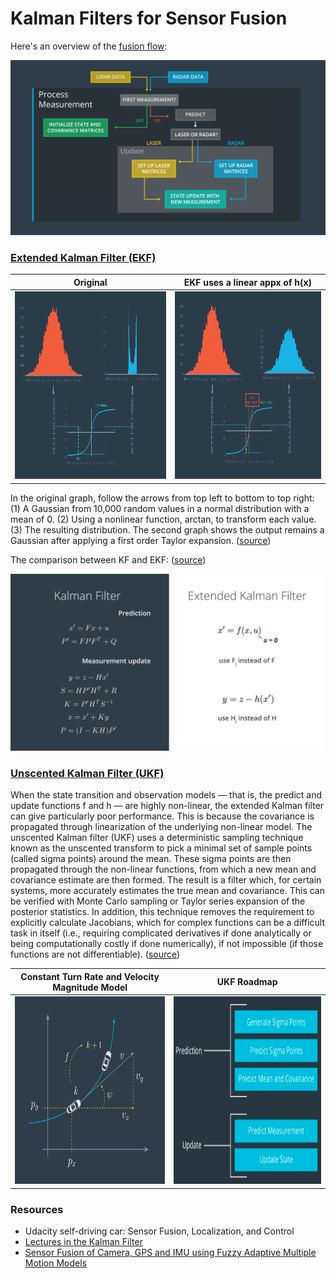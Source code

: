 # Kalman Filters for Sensor Fusion

Here's an overview of the [fusion flow](https://www.youtube.com/watch?v=_u8Vk58VqxY):

![FusionFlow](https://github.com/LuLi0077/SDC/blob/master/Kalman_Filters/images/FusionFlow.png)


### [Extended Kalman Filter (EKF)](https://en.wikipedia.org/wiki/Extended_Kalman_filter)

Original                   |  EKF uses a linear appx of h(x)                     
:-------------------------:|:-------------------------:
<img src="https://github.com/LuLi0077/SDC/blob/master/Kalman_Filters/images/EKF1.png" width="425" height="300">  |  <img src="https://github.com/LuLi0077/SDC/blob/master/Kalman_Filters/images/EKF2.png" width="425" height="300">  

In the original graph, follow the arrows from top left to bottom to top right: (1) A Gaussian from 10,000 random values in a normal distribution with a mean of 0. (2) Using a nonlinear function, arctan, to transform each value. (3) The resulting distribution. The second graph shows the output remains a Gaussian after applying a first order Taylor expansion. ([source](https://www.youtube.com/watch?v=nMUd_esBMM8))


The comparison between KF and EKF: ([source](https://www.youtube.com/watch?v=co0ZczAuwdM))

![KF_EKF](https://github.com/LuLi0077/SDC/blob/master/Kalman_Filters/images/KF_EKF.jpg)


### [Unscented Kalman Filter (UKF)](https://en.wikipedia.org/wiki/Kalman_filter#Unscented_Kalman_filter)

When the state transition and observation models — that is, the predict and update functions f and h — are highly non-linear, the extended Kalman filter can give particularly poor performance. This is because the covariance is propagated through linearization of the underlying non-linear model. The unscented Kalman filter (UKF) uses a deterministic sampling technique known as the unscented transform to pick a minimal set of sample points (called sigma points) around the mean. These sigma points are then propagated through the non-linear functions, from which a new mean and covariance estimate are then formed. The result is a filter which, for certain systems, more accurately estimates the true mean and covariance. This can be verified with Monte Carlo sampling or Taylor series expansion of the posterior statistics. In addition, this technique removes the requirement to explicitly calculate Jacobians, which for complex functions can be a difficult task in itself (i.e., requiring complicated derivatives if done analytically or being computationally costly if done numerically), if not impossible (if those functions are not differentiable). ([source](https://en.wikipedia.org/wiki/Kalman_filter#Unscented_Kalman_filter))

Constant Turn Rate and Velocity Magnitude Model  |  UKF Roadmap                    
:-----------------------------------------------:|:------------------------------------------------:
<img src="https://github.com/LuLi0077/SDC/blob/master/Kalman_Filters/images/CTRV.png" width="425" height="300">  |  <img src="https://github.com/LuLi0077/SDC/blob/master/Kalman_Filters/images/UKF.png" width="425" height="300">  


### Resources

* Udacity self-driving car: Sensor Fusion, Localization, and Control
* [Lectures in the Kalman Filter](http://www.ilectureonline.com/lectures/subject/SPECIAL%20TOPICS/26/190)
* [Sensor Fusion of Camera, GPS and IMU using Fuzzy Adaptive Multiple Motion Models](https://arxiv.org/pdf/1512.02766v1.pdf)